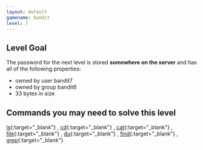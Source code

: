 ```yaml
---
layout: default
gamename: bandit
level: 7
---
```

Level Goal
----------
The password for the next level is stored **somewhere on the
server** and has all of the following properties:
-   owned by user bandit7
-   owned by group bandit6
-   33 bytes in size

Commands you may need to solve this level
-----------------------------------------
[ls](https://man7.org/linux/man-pages/man1/ls.1.html){:target="_blank"} 
,
[cd](https://man7.org/linux/man-pages/man1/cd.1p.html){:target="_blank"} 
,
[cat](https://man7.org/linux/man-pages/man1/cat.1.html){:target="_blank"} 
,
[file](https://man7.org/linux/man-pages/man1/file.1.html){:target="_blank"} 
,
[du](https://man7.org/linux/man-pages/man1/du.1.html){:target="_blank"} 
,
[find](https://man7.org/linux/man-pages/man1/find.1.html){:target="_blank"} 
,
[grep](https://man7.org/linux/man-pages/man1/grep.1.html){:target="_blank"} 

